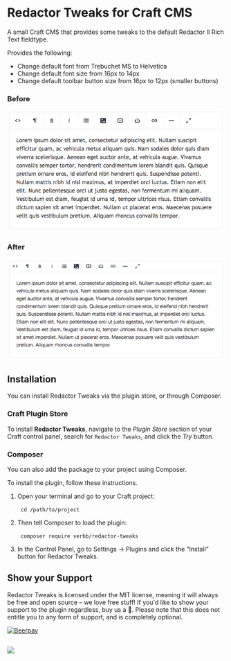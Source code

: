 # Redactor Tweaks for Craft CMS
A small Craft CMS that provides some tweaks to the default Redactor II Rich Text fieldtype.

Provides the following:

- Change default font from Trebuchet MS to Helvetica 
- Change default font size from 16px to 14px
- Change default toolbar button size from 16px to 12px (smaller buttons)

### Before

<img src="https://raw.githubusercontent.com/engram-design/Redactor-Tweaks/master/screenshots/before.png">

### After

<img src="https://raw.githubusercontent.com/engram-design/Redactor-Tweaks/master/screenshots/after.png">

## Installation
You can install Redactor Tweaks via the plugin store, or through Composer.

### Craft Plugin Store
To install **Redactor Tweaks**, navigate to the _Plugin Store_ section of your Craft control panel, search for `Redactor Tweaks`, and click the _Try_ button.

### Composer
You can also add the package to your project using Composer.

To install the plugin, follow these instructions.

1. Open your terminal and go to your Craft project:

        cd /path/to/project

2. Then tell Composer to load the plugin:
    
        composer require verbb/redactor-tweaks

3. In the Control Panel, go to Settings → Plugins and click the “Install” button for Redactor Tweaks.

## Show your Support

Redactor Tweaks is licensed under the MIT license, meaning it will always be free and open source – we love free stuff! If you'd like to show your support to the plugin regardless, buy us a :beers:. Please note that this does not entitle you to any form of support, and is completely optional.

[![Beerpay](https://beerpay.io/verbb/redactor-tweaks/badge.svg?style=beer-square)](https://beerpay.io/verbb/redactor-tweaks)

<h2></h2>

<a href="https://verbb.io" target="_blank">
  <img width="100" src="https://verbb.io/assets/img/verbb-pill.svg">
</a>

